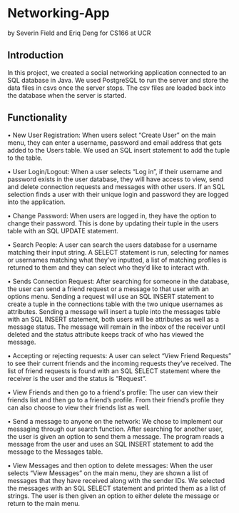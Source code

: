 # Networking-App
by Severin Field and Eriq Deng for CS166 at UCR
## Introduction
In this project, we created a social networking application connected to an SQL database in Java. We used PostgreSQL to run the server and store the data files in csvs once the server stops. The csv files are loaded back into the database when the server is started. 

## Functionality
•  New User Registration: When users select “Create User” on the main menu, they can enter a username, password and email address that gets added to the Users table. We used an SQL insert statement to add the tuple to the table.

• User Login/Logout: When a user selects “Log in”, if their username and password exists in the user database, they will have access to view, send and delete connection requests and messages with other users. If an SQL selection finds a user with their unique login and password they are logged into the application.

• Change Password: When users are logged in, they have the option to change their password. This is done by updating their tuple in the users table with an SQL UPDATE statement.

• Search People: A user can search the users database for a username matching their input string. A SELECT statement is run, selecting for names or usernames matching what they’ve inputted, a list of matching profiles is returned to them and they can select who they’d like to interact with. 

• Sends Connection Request: After searching for someone in the database, the user can send a friend request or a message to that user with an options menu. Sending a request will use an SQL INSERT statement to create a tuple in the connections table with the two unique usernames as attributes. Sending a message will insert a tuple into the messages table with an SQL INSERT statement, both users will be attributes as well as a message status. The message will remain in the inbox of the receiver until deleted and the status attribute keeps track of who has viewed the message.

• Accepting or rejecting requests: A user can select “View Friend Requests” to see their current friends and the incoming requests they’ve received. The list of friend requests is found with an SQL SELECT statement where the receiver is the user and the status is “Request”.

• View Friends and then go to a friend's profile: The user can view their friends list and then go to a friend’s profile. From their friend’s profile they can also choose to view their friends list as well.

• Send a message to anyone on the network: 
We chose to implement our messaging through our search function. After searching for another user, the user is given an option to send them a message. The program reads a message from the user and uses an SQL INSERT statement to add the message to the Messages table.

• View Messages and then option to delete messages: 
When the user selects “View Messages” on the main menu, they are shown a list of messages that they have received along with the sender IDs. We selected the messages with an SQL SELECT statement and printed them as a list of strings. The user is then given an option to either delete the message or return to the main menu.


